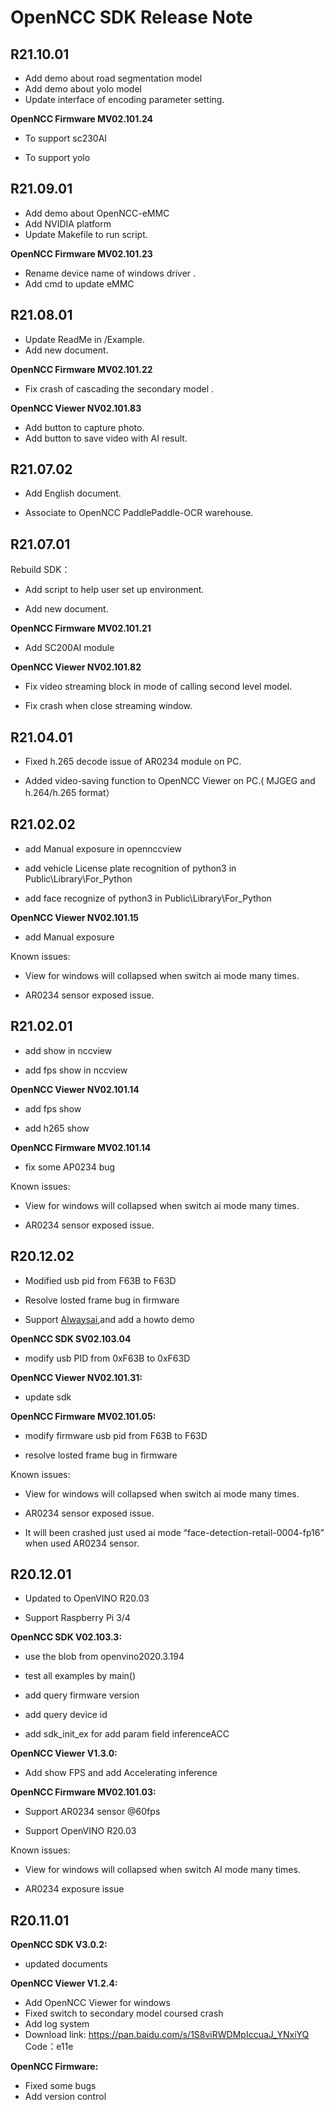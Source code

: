 # OpenNCC SDK Release Note

## R21.10.01

- Add demo about road segmentation model  
- Add demo about yolo model
- Update interface of encoding parameter setting.

**OpenNCC Firmware MV02.101.24**

- To support sc230AI

- To support yolo

  

## R21.09.01

- Add demo about OpenNCC-eMMC  
- Add NVIDIA platform
- Update Makefile to run script.

**OpenNCC Firmware MV02.101.23**

- Rename device name of windows driver .
- Add cmd to update eMMC



## R21.08.01

- Update ReadMe in /Example.
- Add new document.

**OpenNCC Firmware MV02.101.22**

- Fix crash of cascading the secondary model  .

**OpenNCC Viewer NV02.101.83**

- Add button to capture photo.
- Add button to save video with AI result.




## R21.07.02

- Add English document.

- Associate to OpenNCC PaddlePaddle-OCR warehouse.



## R21.07.01

Rebuild SDK：

- Add script to help user set up environment.

- Add new document.

**OpenNCC Firmware MV02.101.21**

- Add SC200AI module

**OpenNCC Viewer NV02.101.82**

- Fix video streaming block in mode of calling second level model.

- Fix  crash when close streaming window.



## R21.04.01

- Fixed h.265 decode issue of AR0234 module on PC.

- Added video-saving function to OpenNCC Viewer on PC.( MJGEG and h.264/h.265 format）



## R21.02.02

- add Manual exposure in opennccview

- add vehicle License plate recognition of python3 in Public\Library\For_Python

- add face recognize of python3 in Public\Library\For_Python

**OpenNCC Viewer NV02.101.15**

- add Manual exposure

Known issues:

- View for windows will collapsed when switch ai mode many times.


- AR0234 sensor exposed issue.



## R21.02.01

- add show in nccview

- add fps show in nccview

**OpenNCC Viewer NV02.101.14**

- add fps show

- add h265 show

**OpenNCC Firmware MV02.101.14**

- fix some AP0234 bug

Known issues:

- View for windows will collapsed when switch ai mode many times.

- AR0234 sensor exposed issue.



## R20.12.02

- Modified usb pid from F63B to F63D

- Resolve losted frame bug in firmware

- Support [Alwaysai](https://www.alwaysai.co/),and add a howto demo

**OpenNCC SDK SV02.103.04**

- modify usb PID from 0xF63B to 0xF63D

**OpenNCC Viewer NV02.101.31:**

- update sdk


**OpenNCC Firmware MV02.101.05:**

- modify firmware usb pid from F63B to F63D

- resolve losted frame bug in firmware

Known issues:

- View for windows will collapsed when switch ai mode many times.

- AR0234 sensor exposed issue.

- It will been crashed just used ai mode “face-detection-retail-0004-fp16” when used AR0234 sensor.



## R20.12.01

- Updated to OpenVINO R20.03

- Support Raspberry Pi 3/4

**OpenNCC SDK V02.103.3:**

- use the blob from openvino2020.3.194

- test all examples by main()

- add query firmware version

- add query device id

- add sdk_init_ex for add param field inferenceACC

**OpenNCC Viewer V1.3.0:**

- Add show FPS and add Accelerating inference

**OpenNCC Firmware MV02.101.03:**

- Support AR0234 sensor @60fps

- Support OpenVINO R20.03

Known issues:

- View for windows will collapsed when switch AI mode many times.

- AR0234 exposure issue



## R20.11.01


**OpenNCC SDK V3.0.2:**

- updated documents

**OpenNCC Viewer V1.2.4:**

- Add OpenNCC Viewer for windows
- Fixed switch to secondary model coursed crash
- Add log system
- Download link:
  https://pan.baidu.com/s/1S8viRWDMpIccuaJ_YNxiYQ
  Code：e11e

**OpenNCC Firmware:**

- Fixed some bugs
- Add version control
